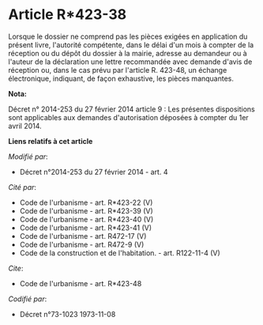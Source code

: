 # Article R*423-38

Lorsque le dossier ne comprend pas les pièces exigées en application du présent livre, l'autorité compétente, dans le délai
d'un mois à compter de la réception ou du dépôt du dossier à la mairie, adresse au demandeur ou à l'auteur de la déclaration
une lettre recommandée avec demande d'avis de réception ou, dans le cas prévu par l'article R. 423-48, un échange
électronique, indiquant, de façon exhaustive, les pièces manquantes.

**Nota:**

Décret n° 2014-253 du 27 février 2014 article 9 : Les présentes dispositions sont applicables aux demandes d'autorisation
déposées à compter du 1er avril 2014.

**Liens relatifs à cet article**

_Modifié par_:

  - Décret n°2014-253 du 27 février 2014 - art. 4

_Cité par_:

  - Code de l'urbanisme - art. R*423-22 (V)
  - Code de l'urbanisme - art. R*423-39 (V)
  - Code de l'urbanisme - art. R*423-40 (V)
  - Code de l'urbanisme - art. R*423-41 (V)
  - Code de l'urbanisme - art. R472-17 (V)
  - Code de l'urbanisme - art. R472-9 (V)
  - Code de la construction et de l'habitation. - art. R122-11-4 (V)

_Cite_:

  - Code de l'urbanisme - art. R*423-48

_Codifié par_:

  - Décret n°73-1023 1973-11-08
